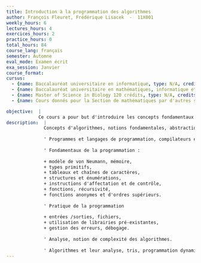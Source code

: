```yaml
---
title: Introduction à la programmation des algorithmes
author: François Fleuret, Frédérique Lisacek  -  11X001
weekly_hours: 6
lectures_hours: 4
exercices_hours: 2
practice_hours: 0
total_hours: 84
course_lang: français
semester: Automne
eval_mode: Examen écrit
exa_session: Janvier
course_format: 
cursus:
  - {name: Baccalauréat universitaire en informatique, type: N/A, credits: 6}
  - {name: Baccalauréat universitaire en mathématiques, informatique et sciences numériques, type: N/A, credits: 7}
  - {name: Master of Science in Biology 120 crédits, type: N/A, credits: 6}
  - {name: Cours donnés pour la Section de mathématiques par d'autres sections, type: N/A, credits: 6}

objective:  |
            Ce cours a pour but d'introduire les concepts fondamentaux de la programmation des ordinateurs et de l'algorithmique. Des algorithmes représentatifs de problèmes classiques sont étudiés.
description:  |
              Concepts d'algorithmes, notions fondamentales, abstraction, séquences, itérations, récursivité.
              
              '	Programmes et langages de programmation, compilateurs et interpréteurs.
              
              '	Fondamentaux de la programmation :
              
              + modèle de von Neumann, mémoire,
              + types primitifs,
              + tableaux et chaînes de caractères,
              + structures et énumérations,
              + instructions d'affectation et de contrôle,
              + fonctions, récursivité,
              + fonctions anonymes et d'ordres supérieurs.
              
              '	Pratique de la programmation
              
              + entrées /sorties, fichiers,
              + utilisation de librairies pré-existantes,
              + gestion des erreurs, débogage.
              
              '	Analyse, notion de complexité des algorithmes.
              
              '	Algorithmes et leur analyse, tris, programmation dynamique et recherche de motifs.
---
```

